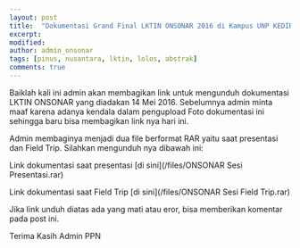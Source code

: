 ```yaml
---
layout: post
title:  "Dokumentasi Grand Final LKTIN ONSONAR 2016 di Kampus UNP KEDIRI"
excerpt: 
modified: 
author: admin_onsonar
tags: [pinus, nusantara, lktin, lolos, abstrak]
comments: true
---
```


Baiklah kali ini admin akan membagikan link untuk mengunduh dokumentasi LKTIN ONSONAR yang diadakan 14 Mei 2016.
Sebelumnya admin minta maaf karena adanya kendala dalam pengupload Foto dokumentasi ini sehingga baru bisa membagikan link nya hari ini.

Admin membaginya menjadi dua file berformat RAR yaitu saat presentasi dan Field Trip.
Silahkan mengunduh nya dibawah ini:

Link dokumentasi saat presentasi
[di sini](/files/ONSONAR Sesi Presentasi.rar)

Link dokumentasi saat Field Trip
[di sini](/files/ONSONAR Sesi Field Trip.rar)

Jika link unduh diatas ada yang mati atau eror, bisa memberikan komentar pada post ini.

Terima Kasih
Admin PPN
